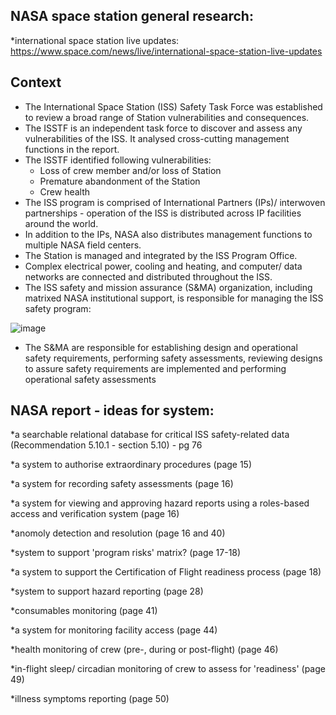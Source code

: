 ## NASA space station general research:

*international space station live updates: https://www.space.com/news/live/international-space-station-live-updates

## Context
- The International Space Station (ISS) Safety Task Force was established to review a broad range of Station vulnerabilities and consequences.
- The ISSTF is an independent task force to discover and assess any vulnerabilities of the ISS. It analysed cross-cutting management functions in the report.
- The ISSTF identified following vulnerabilities:
    - Loss of crew member and/or loss of Station 
    - Premature abandonment of the Station 
    - Crew health 
- The ISS program is comprised of International Partners (IPs)/ interwoven partnerships - operation of the ISS is distributed across IP facilities around the world.
- In addition to the IPs, NASA also distributes management functions to multiple NASA field centers.
- The Station is managed and integrated by the ISS Program Office.
- Complex electrical power, cooling and heating, and computer/ data networks are connected and distributed throughout the ISS.
- The ISS safety and mission assurance (S&MA) organization, including matrixed NASA institutional support, is responsible for managing the ISS safety program:
 
![image](https://github.com/michaelsammueller/secure-software-development/assets/76235546/d7b6c042-4266-4f32-9b35-f3b563d9590f)

- The S&MA are responsible for establishing design and operational safety requirements, performing safety assessments, reviewing designs to assure safety requirements are implemented and performing operational safety assessments

## NASA report - ideas for system:
*a searchable relational database for critical ISS safety-related data (Recommendation 5.10.1 - section 5.10) - pg 76

*a system to authorise extraordinary procedures (page 15)

*a system for recording safety assessments (page 16)

*a system for viewing and approving hazard reports using a roles-based access and verification system (page 16)

*anomoly detection and resolution (page 16 and 40)

*system to support 'program risks' matrix? (page 17-18)

*a system to support the Certification of Flight readiness process (page 18)

*system to support hazard reporting (page 28)

*consumables monitoring (page 41)

*a system for monitoring facility access (page 44)

*health monitoring of crew (pre-, during or post-flight) (page 46)

*in-flight sleep/ circadian monitoring of crew to assess for 'readiness' (page 49)

*illness symptoms reporting (page 50)
